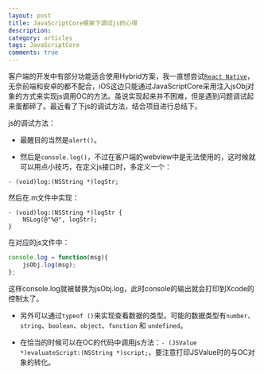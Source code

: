 ```yaml
---
layout: post
title: JavaScriptCore框架下调试js的心得
description: 
category: articles
tags: JavaScriptCore
comments: true
---
```


客户端的开发中有部分功能适合使用Hybrid方案，我一直想尝试[`React Native`](http://facebook.github.io/react-native/docs/getting-started.html)，无奈前端和安卓的都不配合，iOS这边只能通过JavaScriptCore采用注入jsObj对象的方式来实现js调用OC的方法。虽说实现起来并不困难，但是遇到问题调试起来蛋都碎了。最近看了下js的调试方法，结合项目进行总结下。

js的调试方法：

- 最醒目的当然是`alert()`。
 
- 然后是`console.log()`，不过在客户端的webview中是无法使用的，这时候就可以用点小技巧，在定义js接口时，多定义一个：

```objc
- (void)log:(NSString *)logStr;
```

然后在.m文件中实现：

```objc
- (void)log:(NSString *)logStr {
    NSLog(@"%@", logStr);
}
```

在对应的js文件中：

```javascript
console.log = function(msg){
    jsObj.log(msg);
};
```

这样console.log就被替换为jsObj.log，此时console的输出就会打印到Xcode的控制太了。

- 另外可以通过`typeof ()`来实现查看数据的类型。可能的数据类型有`number`、`string`、`boolean`、`object`、`function` 和 `undefined`。

- 在恰当的时候可以在OC的代码中调用js方法：`- (JSValue *)evaluateScript:(NSString *)script;`，要注意打印JSValue时的与OC对象的转化。

